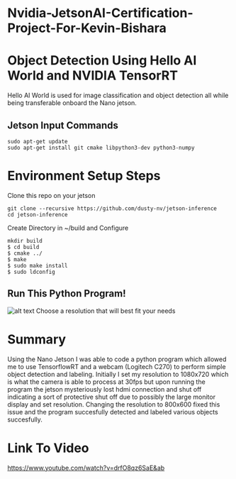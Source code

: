 # Nvidia-JetsonAI-Certification-Project-For-Kevin-Bishara

# Object Detection Using Hello AI World and NVIDIA TensorRT 
Hello AI World is used for image classification and object detection all while being transferable onboard the Nano jetson. 

## Jetson Input Commands

````
sudo apt-get update
sudo apt-get install git cmake libpython3-dev python3-numpy
````

# Environment Setup Steps 

Clone this repo on your jetson
````
git clone --recursive https://github.com/dusty-nv/jetson-inference
cd jetson-inference
```` 

Create Directory in ~/build and Configure
```` 
mkdir build
$ cd build
$ cmake ../
$ make
$ sudo make install
$ sudo ldconfig
```` 

## Run This Python Program!
![alt text](https://user-images.githubusercontent.com/89232571/131806302-c3fa1595-033a-4551-a703-12f6526f91b1.png)
Choose a resolution that will best fit your needs



# Summary
Using the Nano Jetson I was able to code a python program which allowed me to use TensorflowRT and a webcam (Logitech C270) to perform simple object detection and labeling. Initially I set my resolution to 1080x720 which is what the camera is able to process at 30fps but upon running the program the jetson mysteriously lost hdmi connection and shut off indicating a sort of protective shut off due to possibly the large monitor display and set resolution. Changing the resolution to 800x600 fixed this issue and the program succesfully detected and labeled various objects succesfully.


# Link To Video 
https://www.youtube.com/watch?v=drfO8qz6SaE&ab
